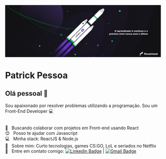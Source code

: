 <img width="auto" src="https://github.com/PatricksPessoa/PatricksPessoa/blob/master/bannergit.png">

# Patrick Pessoa

## Olá pessoal 👋
Sou apaixonado por resolver problemas utilizando a programação.
Sou um Front-End Developer :computer:


 <br/> :purple_heart: &nbsp; Buscando colaborar com projetos em Front-end usando React
 <br/> :blush: &nbsp; Posso te ajudar com Javascript
 <br/> :computer: &nbsp; Minha stack: ReactJS & Node.js
 <br/> 💬  &nbsp; Sobre mim: Curto tecnologias, games CS:GO, LoL e seriados no Netflix
 <br/> :email: &nbsp; Entre em contato comigo: [![Linkedin Badge](https://img.shields.io/badge/-ThiagoMarinho-blue?style=flat-square&logo=Linkedin&logoColor=white&link=https://www.linkedin.com/in/tgmarinho/)](https://www.linkedin.com/in/patrickspessoa/) 
| 
[![Gmail Badge](https://img.shields.io/badge/-tgmarinho@gmail.com-c14438?style=flat-square&logo=Gmail&logoColor=white&link=mailto:tgmarinho@gmail.com)](mailto:patrickspessoa@gmail.com)
